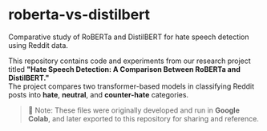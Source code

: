 # roberta-vs-distilbert
Comparative study of RoBERTa and DistilBERT for hate speech detection using Reddit data.

This repository contains code and experiments from our research project titled **"Hate Speech Detection: A Comparison Between RoBERTa and DistilBERT."**  
The project compares two transformer-based models in classifying Reddit posts into **hate**, **neutral**, and **counter-hate** categories.

> 📌 Note: These files were originally developed and run in **Google Colab**, and later exported to this repository for sharing and reference.
